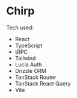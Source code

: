 # Chirp

Tech used:
 - React
 - TypeScript
 - tRPC
 - Tailwind
 - Lucia Auth
 - Drizzle ORM
 - TanStack Router
 - TanStack React Query
 - Vite
